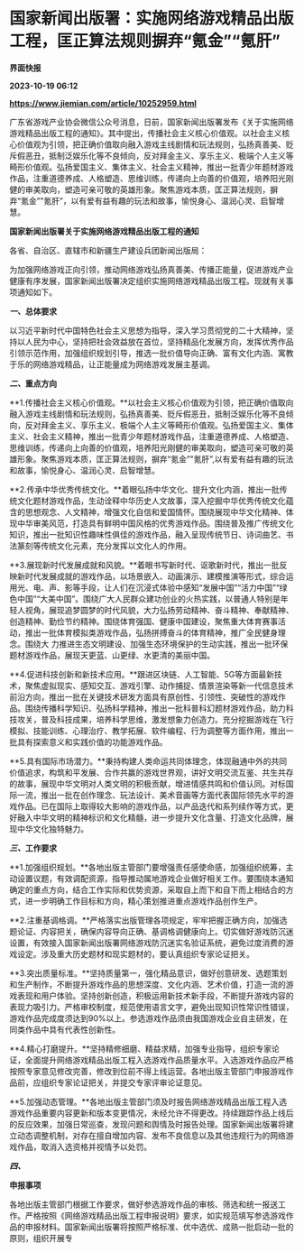 # 国家新闻出版署：实施网络游戏精品出版工程，匡正算法规则摒弃“氪金”“氪肝”
**界面快报**

**2023-10-19 06:12**

**https://www.jiemian.com/article/10252959.html**

广东省游戏产业协会微信公众号消息，日前，国家新闻出版署发布《关于实施网络游戏精品出版工程的通知》。其中提出，传播社会主义核心价值观。以社会主义核心价值观为引领，把正确价值取向融入游戏主线剧情和玩法规则，弘扬真善美、贬斥假恶丑，抵制泛娱乐化等不良倾向，反对拜金主义、享乐主义、极端个人主义等畸形价值观。弘扬爱国主义、集体主义、社会主义精神，推出一批青少年题材游戏作品，注重道德养成、人格塑造、思维训练，传递向上向善的价值观，培养阳光刚健的审美取向，塑造可亲可敬的英雄形象。聚焦游戏本质，匡正算法规则，摒弃“氪金”"氪肝”，以有爱有益有趣的玩法和故事，愉悦身心、温润心灵、启智增慧。

**国家新闻出版署关于实施网络游戏精品出版工程的通知**

各省、自治区、直辖市和新疆生产建设兵团新闻出版局：

为加强网络游戏正向引领，推动网络游戏弘扬真善美、传播正能量，促进游戏产业健康有序发展，国家新闻出版署决定组织实施网络游戏精品出版工程。现就有关事项通知如下。

_**一、**_**总体要求**

以习近平新时代中国特色社会主义思想为指导，深入学习贯彻党的二十大精神，坚持以人民为中心，坚持把社会效益放在首位，坚持精品化发展方向，发挥优秀作品引领示范作用，加强组织规划引导，推选一批价值导向正确、富有文化内涵、寓教于乐的网络游戏精品，让正能量成为网络游戏发展主基调。

_**二、**_**重点方向**

**1.传播社会主义核心价值观。**以社会主义核心价值观为引领，把正确价值取向融入游戏主线剧情和玩法规则，弘扬真善美、贬斥假恶丑，抵制泛娱乐化等不良倾向，反对拜金主义、享乐主义、极端个人主义等畸形价值观。弘扬爱国主义、集体主义、社会主义精神，推出一批青少年题材游戏作品，注重道德养成、人格塑造、思维训练，传递向上向善的价值观，培养阳光刚健的审美取向，塑造可亲可敬的英雄形象。聚焦游戏本质，匡正算法规则，摒弃“氪金”"氪肝”,以有爱有益有趣的玩法和故事，愉悦身心、温润心灵、启智增慧。

**2.传承中华优秀传统文化。**着眼弘扬中华文化、提升文化内涵，推出一批传统文化题材游戏作品，生动诠释中华历史人文故事，深入挖掘中华优秀传统文化蕴含的思想观念、人文精神，增强文化自信和爱国情怀。围绕展现中华文化精神、体现中华审美风范，打造具有鲜明中国风格的优秀游戏作品。围绕普及推广传统文化知识，推出一批知识性趣味性俱佳的游戏作品，融入呈现传统节日、诗词曲艺、书法篆刻等传统文化元素，充分发挥以文化人的作用。

**3.展现新时代发展成就和风貌。**着眼书写新时代、讴歌新时代，推出一批反映新时代发展成就的游戏作品，以场景嵌入、动画演示、建模推演等形式，综合运用光、电、声、影等手段，让人们在沉浸式体验中感知“发展中国”“活力中国”“绿色中国”“大美中国”。围绕广大人民群众建功创业的火热实践，以普通人特别是年轻人视角，展现追梦圆梦的时代风貌，大力弘扬劳动精神、奋斗精神、奉献精神、创造精神、勤俭节约精神。围绕体育强国、健康中国建设，聚焦重大体育赛事活动，推出一批体育模拟类游戏作品，弘扬拼搏奋斗的体育精神，推广全民健身理念。围绕大 力推进生态文明建设、加强生态环境保护的生动实践，推出一批环保题材游戏作品，展现天更蓝、山更绿、水更清的美丽中国。

**4.促进科技创新和新技术应用。**跟进区块链、人工智能、5G等方面最新技术，聚焦虚拟现实、感知交互、游戏引擎、动作捕捉、情景渲染等新一代信息技术前沿方向，推出一批在关键技术研发方面具有原创性、引领性、突破性的游戏作品。围绕传播科学知识、弘扬科学精神，推出一批科普科幻题材游戏作品，助力科技攻关，普及科技成果，培养科学思维，激发想象力创造力。充分挖掘游戏在飞行模拟、技能训练、心理治疗、教学拓展、软件编程、行为调整等方面作用，推出一批具有探索意义和实践价值的功能游戏作品。

**5.具有国际市场潜力。**秉持构建人类命运共同体理念，体现融通中外的共同价值追求，构筑和平发展、合作共赢的游戏世界观，讲好文明交流互鉴、共生共存的故事，展现中华文明对人类文明的积极贡献，增进情感共鸣和价值认同。对标国际一流，推出一批在创作理念、玩法设计、美术音画等方面代表国际领先水平的游戏作品。已在国际上取得较大影响的游戏作品，以产品迭代和系列续作等方式，更好融入中华文明的精神标识和文化精髓，进一步提升文化含量、打造文化品牌，展现中华文化独特魅力。

_**三、**_**工作要求**

**1.加强组织规划。**各地出版主管部门要增强责任感使命感，加强组织统筹，主动设置议题，有效调配资源，指导推动属地游戏企业做好相关工作。要围绕本通知确定的重点方向，结合工作实际和优势资源，采取自上而下和自下而上相结合的方式，进一步明确工作目标和方向，精心策划推进重点游戏作品创作生产。

**2.注重基调格调。**严格落实出版管理各项规定，牢牢把握正确方向，加强选题论证、内容把关，确保内容导向正确、基调格调健康向上。切实做好游戏防沉迷设置，有效接入国家新闻出版署网络游戏防沉迷实名验证系统，避免过度消费的游戏设定。涉及重大历史题材和现实题材的，要认真组织专家论证把关。

**3.突出质量标准。**坚持质量第一，强化精品意识，做好创意研发、选题策划和生产制作，不断提升游戏作品的思想深度、文化内涵、艺术价值，打造一流的游戏表现和用户体验。坚持创新创造，积极运用新技术新手段，不断提升游戏内容的表现力吸引力。严格审校制度，规范使用语言文字，避免出现知识性常识性错误，游戏作品完成度须达到90%以上。参选游戏作品须由我国游戏企业自主研发，在同类作品中具有代表性创新性。

**4.精心打磨提升。**坚持精修细磨、精益求精，加强专业指导，组织专家论证，全面提升网络游戏精品出版工程入选游戏作品质量水平。入选游戏作品应严格按照专家意见修改完善，修改到位前不得上线运营。各地出版主管部门申报游戏作品前，应组织专家论证把关，并提交专家评审论证意见。

**5.加强动态管理。**各地出版主管部门须及时报告网络游戏精品出版工程入选游戏作品重要内容更新和版本变更情况，未经允许不得更改。持续跟踪作品上线后的反应效果，加强日常巡查，发现问题和舆情及时报告处理。国家新闻出版署将建立动态调整机制，对存在擅自增加内容、发布不良信息以及其他违规行为的网络游戏作品，取消入选资格并视情予以处罚。

_**四、**_

**申报事项**

各地出版主管部门根据工作要求，做好参选游戏作品的审核、筛选和统一报送工作。严格按照《网络游戏精品出版工程申报说明》要求，如实规范填写参选游戏作品的申报材料。国家新闻出版署将按照严格标准、优中选优、成熟一批启动一批的原则，组织开展专